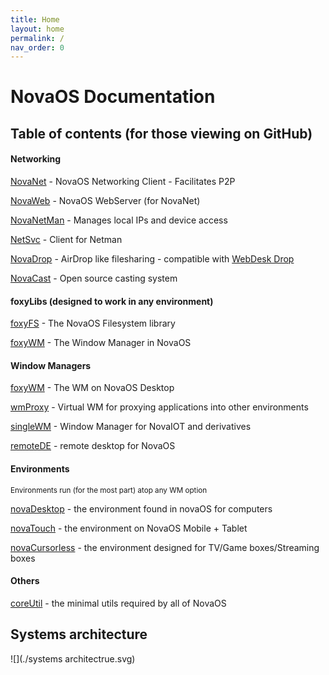 ```yaml
---
title: Home
layout: home
permalink: /
nav_order: 0
---
```


# NovaOS Documentation
## Table of contents (for those viewing on GitHub)
#### Networking

[NovaNet](Libs/Networking/Net/index.md) - NovaOS Networking Client - Facilitates P2P

[NovaWeb](Libs/Networking/Web/index.md) - NovaOS WebServer (for NovaNet)

[NovaNetMan](Libs/Networking/NetMan/index.md) - Manages local IPs and device access

[NetSvc](Libs/Networking/svc/index.md) - Client for Netman

[NovaDrop](Libs/Networking/Drop/index.md) - AirDrop like filesharing - compatible with [WebDesk Drop](webdesk-beta.vercel.app)

[NovaCast](Libs/Networking/Cast/index.md) - Open source casting system

#### foxyLibs (designed to work in any environment)

[foxyFS](Libs/foxy/FS/index.md) - The NovaOS Filesystem library

[foxyWM](Libs/foxy/WM/index.md) - The Window Manager in NovaOS

#### Window Managers

[foxyWM](Libs/foxy/WM/index.md) - The WM on NovaOS Desktop

[wmProxy](Libs/wm/Proxy/index.md) - Virtual WM for proxying applications into other environments

[singleWM](Libs/wm/Single/index.md) - Window Manager for NovaIOT and derivatives

[remoteDE](Libs/wm/Remote/index.md) - remote desktop for NovaOS

#### Environments

<small>Environments run (for the most part) atop any WM option</small>

[novaDesktop](Libs/DE/Desktop/index.md) - the environment found in novaOS for computers

[novaTouch](Libs/DE/Touch/index.md) - the environment on NovaOS Mobile + Tablet

[novaCursorless](Libs/DE/Cursorless/index.md) - the environment designed for TV/Game boxes/Streaming boxes


#### Others

[coreUtil](Libs/core/index.md) - the minimal utils required by all of NovaOS

## Systems architecture
![](./systems architectrue.svg)
